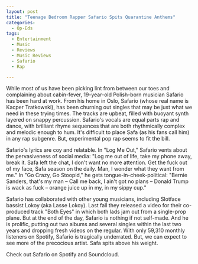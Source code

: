 ```yaml
---
layout: post
title: "Teenage Bedroom Rapper Safario Spits Quarantine Anthems"
categories:
  - Op-Eds
tags:
  - Entertainment
  - Music
  - Reviews
  - Music Reviews
  - Safario
  - Rap

---
```


While most of us have been picking lint from between our toes and complaining about cabin-fever, 19-year-old Polish-born musician Safario has been hard at work. From his home in Oslo, Safario (whose real name is Kacper Tratkowski), has been churning out singles that may be just what we need in these trying times. The tracks are upbeat, filled with buoyant synth layered on snappy percussion. Safario's vocals are equal parts rap and dance, with brilliant rhyme sequences that are both rhythmically complex and melodic enough to hum. It's difficult to place Safa (as his fans call him) in any rap subgenre. But, experimental pop rap seems to fit the bill.

Safario's lyrics are coy and relatable. In "Log Me Out," Safario vents about the pervasiveness of social media: "Log me out of life, take my phone away, break it. Safa left the chat, I don't want no more attention. Get the fuck out of my face, Safa season on the daily. Man, I wonder what they want from me." In "Go Crazy, Go Stoopid," he gets tongue-in-cheek-political: "Bernie Sanders, that's my man – Call me back, I ain't got no plans – Donald Trump is wack as fuck – orange juice up in my, in my sippy cup."

Safario has collaborated with other young musicians, including Slotface bassist Lokoy (aka Lasse Lokoy). Last fall they released a video for their co-produced track "Both Eyes" in which both lads jam out from a single-prop plane. But at the end of the day, Safario is nothing if not self-made. And he is prolific, putting out two albums and several singles within the last two years and dropping fresh videos on the regular. With only 59,310 monthly listeners on Spotify, Safario is tragically underrated. But, we can expect to see more of the precocious artist. Safa spits above his weight.

Check out Safario on Spotify and Soundcloud.

